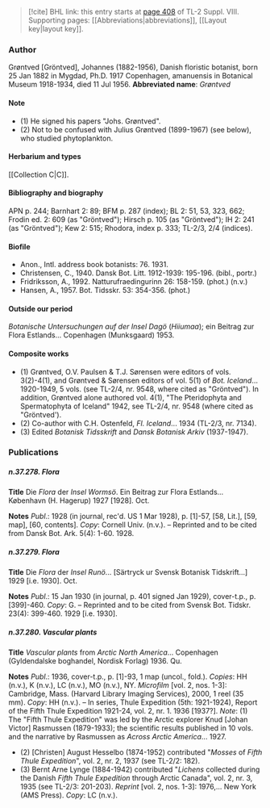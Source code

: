 > [!cite] BHL link: this entry starts at [page 408](https://www.biodiversitylibrary.org/page/33258886) of TL-2 Suppl. VIII.
> Supporting pages: [[Abbreviations|abbreviations]], [[Layout key|layout key]].

### Author

Grøntved \[Gröntved\], Johannes (1882-1956), Danish floristic botanist, born 25 Jan 1882 in Mygdad, Ph.D. 1917 Copenhagen, amanuensis in Botanical Museum 1918-1934, died 11 Jul 1956. 
**Abbreviated name**: *Grøntved*

#### Note

- (1) He signed his papers "Johs. Grøntved".
- (2) Not to be confused with Julius Grøntved (1899-1967) (see below), who studied phytoplankton.

#### Herbarium and types

[[Collection C|C]].

#### Bibliography and biography

APN p. 244; Barnhart 2: 89; BFM p. 287 (index); BL 2: 51, 53, 323, 662; Frodin ed. 2: 609 (as "Gröntved"); Hirsch p. 105 (as "Gröntved"); IH 2: 241 (as "Gröntved"); Kew 2: 515; Rhodora, index p. 333; TL-2/3, 2/4 (indices).

#### Biofile

- Anon., Intl. address book botanists: 76. 1931.
- Christensen, C., 1940. Dansk Bot. Litt. 1912-1939: 195-196. (bibl., portr.)
- Fridriksson, A., 1992. Natturufraedingurinn 26: 158-159. (phot.) (n.v.)
- Hansen, A., 1957. Bot. Tidsskr. 53: 354-356. (phot.)

#### Outside our period

*Botanische Untersuchungen auf der Insel Dagö* (*Hiiumaa*); ein Beitrag zur Flora Estlands... Copenhagen (Munksgaard) 1953.

#### Composite works

- (1) Grøntved, O.V. Paulsen & T.J. Sørensen were editors of vols. 3(2)-4(1), and Grøntved & Sørensen editors of vol. 5(1) of *Bot. Iceland*... 1920-1949, 5 vols. (see TL-2/4, nr. 9548, where cited as "Gröntved"). In addition, Grøntved alone authored vol. 4(1), "The Pteridophyta and Spermatophyta of Iceland" 1942, see TL-2/4, nr. 9548 (where cited as "Gröntved').
- (2) Co-author with C.H. Ostenfeld, *Fl. Iceland*... 1934 (TL-2/3, nr. 7134).
- (3) Edited *Botanisk Tidsskrift* and *Dansk Botanisk Arkiv* (1937-1947).

### Publications

##### n.37.278. Flora

**Title**
Die *Flora* der *Insel Wormsö*. Ein Beitrag zur Flora Estlands... København (H. Hagerup) 1927 \[1928\]. Oct.

**Notes**
*Publ*.: 1928 (in journal, rec'd. US 1 Mar 1928), p. \[1\]-57, \[58, Lit.\], \[59, map\], \[60, contents\]. *Copy*: Cornell Univ. (n.v.). – Reprinted and to be cited from Dansk Bot. Ark. 5(4): 1-60. 1928.

##### n.37.279. Flora

**Title**
Die *Flora* der *Insel Runö*... \[Särtryck ur Svensk Botanisk Tidskrift...\] 1929 \[i.e. 1930\]. Oct.

**Notes**
*Publ*.: 15 Jan 1930 (in journal, p. 401 signed Jan 1929), cover-t.p., p. \[399\]-460. *Copy*: G. – Reprinted and to be cited from Svensk Bot. Tidskr. 23(4): 399-460. 1929 \[i.e. 1930\].

##### n.37.280. Vascular plants

**Title**
*Vascular plants* from *Arctic North America*... Copenhagen (Gyldendalske boghandel, Nordisk Forlag) 1936. Qu.

**Notes**
*Publ*.: 1936, cover-t.p., p. \[1\]-93, 1 map (uncol., fold.). *Copies*: HH (n.v.), K (n.v.), LC (n.v.), MO (n.v.), NY. *Microfilm* \[vol. 2, nos. 1-3\]: Cambridge, Mass. (Harvard Library Imaging Services), 2000, 1 reel (35 mm). *Copy*: HH (n.v.). – In series, Thule Expedition (5th: 1921-1924), Report of the Fifth Thule Expedition 1921-24, vol. 2, nr. 1. 1936 \[1937?\].
*Note*: (1) The "Fifth Thule Expedition" was led by the Arctic explorer Knud \[Johan Victor\] Rasmussen (1879-1933); the scientific results published in 10 vols. and the narrative by Rasmussen as *Across Arctic America*... 1927.
- (2) \[Christen\] August Hesselbo (1874-1952) contributed "*Mosses* of *Fifth Thule Expedition*", vol. 2, nr. 2, 1937 (see TL-2/2: 182).
- (3) Bernt Arne Lynge (1884-1942) contributed "*Lichens* collected during the Danish *Fifth Thule Expedition* through Arctic Canada", vol. 2, nr. 3, 1935 (see TL-2/3: 201-203).
*Reprint* \[vol. 2, nos. 1-3\]: 1976,... New York (AMS Press). *Copy*: LC (n.v.).

